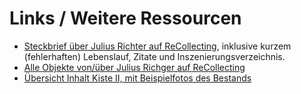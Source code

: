 # Links / Weitere Ressourcen

- [Steckbrief über Julius Richter auf ReCollecting](https://recollecting.tws.uni-koeln.de/templates/steckbriefe/e6468097-a534-4058-8680-97a534205850.html), inklusive kurzem (fehlerhaften) Lebenslauf, Zitate und Inszenierungsverzeichnis.
- [Alle Objekte von/über Julius Richger auf ReCollecting](https://recollecting.tws.uni-koeln.de/templates/personen/persons.html?btn=e6468097-a534-4058-8680-97a534205850)
- [Übersicht Inhalt Kiste II, mit Beispielfotos des Bestands](https://demo.hedgedoc.org/s/hEHzQAomF#)
